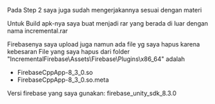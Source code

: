 Pada Step 2 saya juga sudah mengerjakannya sesuai dengan materi

Untuk Build apk-nya saya buat menjadi rar yang berada di luar dengan nama incremental.rar

Firebasenya saya upload juga namun ada file yg saya hapus karena kebesaran
File yang saya hapus dari folder "IncrementalFirebase\Assets\Firebase\Plugins\x86_64" adalah
- FirebaseCppApp-8_3_0.so
- FirebaseCppApp-8_3_0.so.meta

Versi firebase yang saya gunakan:
firebase_unity_sdk_8.3.0
